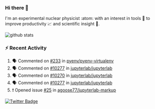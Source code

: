 ### Hi there 👋 

I'm an experimental nuclear physicist :atom: with an interest in tools :wrench: to improve productivity :chart_with_upwards_trend: and scientific insight :telescope:.

![github stats](https://github-readme-stats.vercel.app/api?username=agoose77&show_icons=true&hide_rank=true&hide_title=true&bg_color=30,e76445,904e95&text_color=efe3ec&icon_color=efe3ec)
<!--
**agoose77/agoose77** is a ✨ _special_ ✨ repository because its `README.md` (this file) appears on your GitHub profile.

Here are some ideas to get you started:

- 🔭 I’m currently working on ...
- 🌱 I’m currently learning ...
- 👯 I’m looking to collaborate on ...
- 🤔 I’m looking for help with ...
- 💬 Ask me about ...
- 📫 How to reach me: ...
- 😄 Pronouns: ...
- ⚡ Fun fact: ...
-->

### :zap: Recent Activity
<!--START_SECTION:activity-->
1. 🗣 Commented on [#233](https://github.com/pyenv/pyenv-virtualenv/issues/233) in [pyenv/pyenv-virtualenv](https://github.com/pyenv/pyenv-virtualenv)
2. 🗣 Commented on [#10277](https://github.com/jupyterlab/jupyterlab/issues/10277) in [jupyterlab/jupyterlab](https://github.com/jupyterlab/jupyterlab)
3. 🗣 Commented on [#10270](https://github.com/jupyterlab/jupyterlab/issues/10270) in [jupyterlab/jupyterlab](https://github.com/jupyterlab/jupyterlab)
4. 🗣 Commented on [#10277](https://github.com/jupyterlab/jupyterlab/issues/10277) in [jupyterlab/jupyterlab](https://github.com/jupyterlab/jupyterlab)
5. ❗️ Opened issue [#25](https://github.com/agoose77/jupyterlab-markup/issues/25) in [agoose77/jupyterlab-markup](https://github.com/agoose77/jupyterlab-markup)
<!--END_SECTION:activity-->


[![Twitter Badge](https://img.shields.io/twitter/follow/agoose77?style=flat-square&logo=Twitter&logoColor=white&color=cornflowerblue)](https://twitter.com/agoose77)
